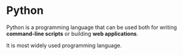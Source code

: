 # Python

Python is a programming language that can be used both for writing **command-line scripts** or building **web applications**.
It is most widely used programming language.
